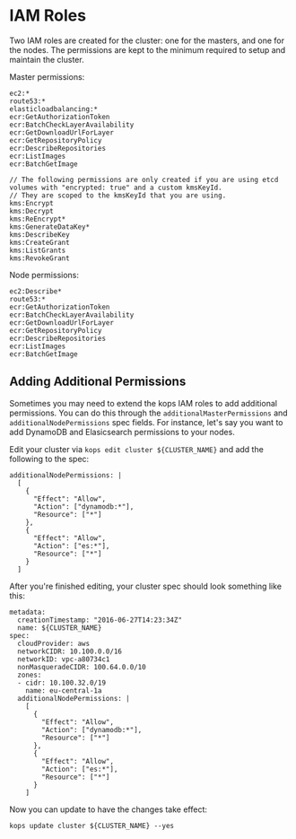 # IAM Roles

Two IAM roles are created for the cluster: one for the masters, and one for the nodes.
The permissions are kept to the minimum required to setup and maintain the cluster.

Master permissions:

```
ec2:*
route53:*
elasticloadbalancing:*
ecr:GetAuthorizationToken
ecr:BatchCheckLayerAvailability
ecr:GetDownloadUrlForLayer
ecr:GetRepositoryPolicy
ecr:DescribeRepositories
ecr:ListImages
ecr:BatchGetImage

// The following permissions are only created if you are using etcd volumes with "encrypted: true" and a custom kmsKeyId.
// They are scoped to the kmsKeyId that you are using.
kms:Encrypt
kms:Decrypt
kms:ReEncrypt*
kms:GenerateDataKey*
kms:DescribeKey
kms:CreateGrant
kms:ListGrants
kms:RevokeGrant
```

Node permissions:

```
ec2:Describe*
route53:*
ecr:GetAuthorizationToken
ecr:BatchCheckLayerAvailability
ecr:GetDownloadUrlForLayer
ecr:GetRepositoryPolicy
ecr:DescribeRepositories
ecr:ListImages
ecr:BatchGetImage
```

## Adding Additional Permissions

Sometimes you may need to extend the kops IAM roles to add additional permissions. You can do this
through the `additionalMasterPermissions` and `additionalNodePermissions` spec fields. For instance, let's say you want
to add DynamoDB and Elasicsearch permissions to your nodes.

Edit your cluster via `kops edit cluster ${CLUSTER_NAME}` and add the following to the spec:

```
additionalNodePermissions: |
  [
    {
      "Effect": "Allow",
      "Action": ["dynamodb:*"],
      "Resource": ["*"]
    },
    {
      "Effect": "Allow",
      "Action": ["es:*"],
      "Resource": ["*"]
    }
  ]
```

After you're finished editing, your cluster spec should look something like this:

```
metadata:
  creationTimestamp: "2016-06-27T14:23:34Z"
  name: ${CLUSTER_NAME}
spec:
  cloudProvider: aws
  networkCIDR: 10.100.0.0/16
  networkID: vpc-a80734c1
  nonMasqueradeCIDR: 100.64.0.0/10
  zones:
  - cidr: 10.100.32.0/19
    name: eu-central-1a
  additionalNodePermissions: |
    [
      {
        "Effect": "Allow",
        "Action": ["dynamodb:*"],
        "Resource": ["*"]
      },
      {
        "Effect": "Allow",
        "Action": ["es:*"],
        "Resource": ["*"]
      }
    ]
```

Now you can update to have the changes take effect:

```
kops update cluster ${CLUSTER_NAME} --yes
```
